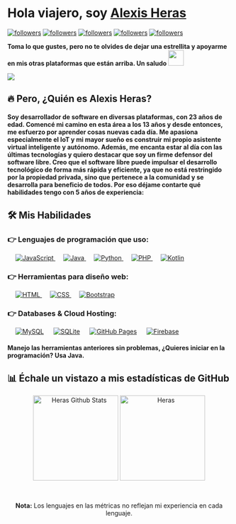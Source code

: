 <p align="left">
  <h1 align="left">Hola viajero, soy <a href="https://github.com/HerasAl">Alexis Heras</a></h1>
</p>
<p align="left">
  <a href="https://github.com/HerasAl"><img alt="followers" title="Sígueme en Github" src="https://img.shields.io/github/followers/HerasAl?color=236ad3&style=for-the-badge&logo=github&label=Seguidores"/></a>
  <a href="https://twitter.com/XlexHeras" target="_blank"><img alt="followers" title="Sígueme en Twitter" src="https://img.shields.io/badge/twitter-XlexHeras?color=1D9BF0&style=for-the-badge"/></a>
  <a href="https://www.facebook.com/HerasAlexis" target="_blank"><img alt="followers" title="Estoy en Facebook" src="https://img.shields.io/badge/facebook-HerasAl?color=236ad3&style=for-the-badge"/></a>
  <a href="https://www.youtube.com/@heras_dev" target="_blank"><img alt="followers" title="Estoy en YouTube" src="https://img.shields.io/badge/youtube-HerasAl?color=FF0000&style=for-the-badge"/></a>
  <a href="https://www.twitch.tv/herxs_" target="_blank"><img alt="followers" title="Estoy en Twitch" src="https://img.shields.io/badge/twitch-HerasAl?color=9146FF&style=for-the-badge"/></a>

</p>
<div align="left">
  <p>
    <strong>Toma lo que gustes, pero no te olvides de dejar una estrellita y apoyarme en mis otras plataformas que están arriba. Un saludo</strong>
    <img src="https://media.giphy.com/media/hvRJCLFzcasrR4ia7z/giphy.gif" width="35">
  </p>
</div>
<a href="https://www.youtube.com/watch?v=dQw4w9WgXcQ"><img src="https://user-images.githubusercontent.com/73097560/115834477-dbab4500-a447-11eb-908a-139a6edaec5c.gif"></a>

## 🔥 Pero, ¿Quién es Alexis Heras?
<h4 align="left">Soy desarrollador de software en diversas plataformas, con 23 años de edad. Comencé mi camino en esta área a los 13 años y desde entonces, me esfuerzo por aprender cosas nuevas cada día. Me apasiona especialmente el IoT y mi mayor sueño es construir mi propio asistente virtual inteligente y autónomo. Además, me encanta estar al día con las últimas tecnologías y quiero destacar que soy un firme defensor del software libre. Creo que el software libre puede impulsar el desarrollo tecnológico de forma más rápida y eficiente, ya que no está restringido por la propiedad privada, sino que pertenece a la comunidad y se desarrolla para beneficio de todos. Por eso déjame contarte qué habilidades tengo con 5 años de experiencia:</h4>

## 🛠️ Mis Habilidades

### 👉 Lenguajes de programación que uso:

<p align="left"> 
  &emsp; 
  <a href="https://developer.mozilla.org/en-US/docs/Web/JavaScript" target="_blank"> 
    <img alt="JavaScript" src="https://img.shields.io/badge/JavaScript%20-%23F7DF1E.svg?logo=javascript&logoColor=black">
  </a>
  &emsp;
  <a href="https://www.java.com" target="_blank"> 
    <img alt="Java" src="https://img.shields.io/badge/Java-%23007396.svg?logo=java&logoColor=white">
  </a>
  &emsp;
  <a href="https://www.python.org" target="_blank">
    <img alt="Python" src="https://img.shields.io/badge/Python%20-%2314354C.svg?logo=python&logoColor=white">
  </a>
  &emsp;
  <a href="https://www.php.net/">
    <img alt="PHP" src="https://img.shields.io/badge/PHP-%23777BB4.svg?logo=php&logoColor=white"/>
  </a>
  &emsp;
  <a href="[https://kotlinlang.org/](https://kotlinlang.org/)">
    <img alt="Kotlin" src="https://img.shields.io/badge/Kotlin-%237F52FF.svg?logo=kotlin&logoColor=white"/>
  </a>
</p>

### 👉 Herramientas para diseño web:
<p align="left"> 
  &emsp; 
  <a href="https://www.w3.org/html/" target="_blank"> 
    <img alt="HTML" src="https://img.shields.io/badge/HTML5%20-%23E34F26.svg?logo=html5&logoColor=white">
  </a>   
  &emsp;
  <a href="https://www.w3schools.com/css/" target="_blank">
    <img alt="CSS" src="https://img.shields.io/badge/CSS%20-%231572B6.svg?logo=css3&logoColor=white">
  </a> 
  &emsp;
  <a href="https://getbootstrap.com" target="_blank"> 
    <img alt="Bootstrap" src="https://img.shields.io/badge/Bootstrap-%23563D7C.svg?style=flat&logo=bootstrap&logoColor=white"/>
  </a>
</p>

### 👉 Databases & Cloud Hosting:
<p align="left">
  &emsp;
  <a href="https://www.mysql.com/"><img alt="MySQL" src="https://img.shields.io/badge/MySQL-%2300f.svg?style=flat&logo=mysql&logoColor=white"></a>
  &emsp;
  <a href="https://www.sqlite.org/"><img alt="SQLite" src ="https://img.shields.io/badge/sqlite-%2307405e.svg?style=flat&logo=sqlite&logoColor=white"/></a>
  &emsp;
  <a href="https://www.github.com"><img alt="GitHub Pages" src="https://img.shields.io/badge/GitHub%20Pages-%23327FC7.svg?style=flat&logo=github&logoColor=white"></a>
  &emsp;
  <a href="https://firebase.google.com/"><img alt="Firebase" src ="https://img.shields.io/badge/Firebase-%23316192.svg?logo=firebase&logoColor=white"></a>
</p>

<h4 align="left">Manejo las herramientas anteriores sin problemas, ¿Quieres iniciar en la programación? Usa Java.</h4>

## 📊 Échale un vistazo a mis estadísticas de GitHub 

<p align="center">
    <a href="https://github.com/HerasAl/github-readme-stats"><img alt="Heras Github Stats" src="https://github-readme-stats.vercel.app/api?username=HerasAl&show_icons=true&count_private=true&theme=algolia" height="192px"/></a>
    <img src="https://github-readme-stats.vercel.app/api/top-langs?username=HerasAl&show_icons=true&locale=es&layout=compact&theme=algolia" alt="Heras" height="192px"/>
</p>
<br>
<p align="center">
    <b>Nota:</b> Los lenguajes en las métricas no reflejan mi experiencia en cada lenguaje.
</p>
